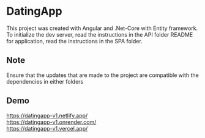 # DatingApp

This project was created with Angular and .Net-Core with Entity framework. To initialize the dev server, read the instructions in the API folder README for application, read the instructions in the SPA folder.

## Note

Ensure that the updates that are made to the project are compatible with the dependencies in either folders

## Demo

https://datingapp-v1.netlify.app/ <br />
https://datingapp-v1.onrender.com/ <br />
https://datingapp-v1.vercel.app/

